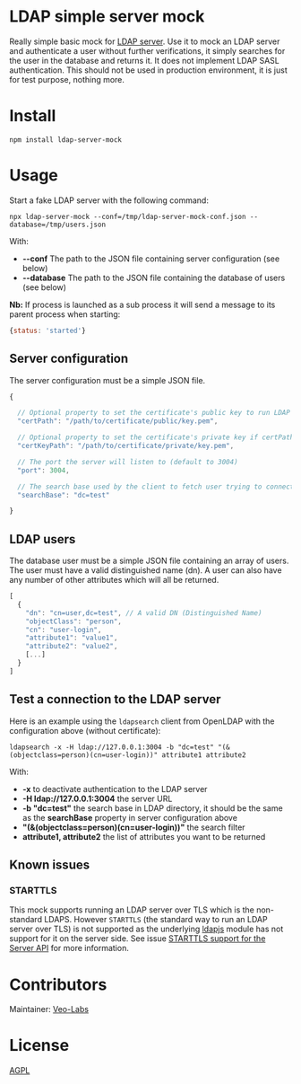 # LDAP simple server mock

Really simple basic mock for [LDAP server](https://tools.ietf.org/html/rfc4511). Use it to mock an LDAP server and authenticate a user without further verifications, it simply searches for the user in the database and returns it. It does not implement LDAP SASL authentication. This should not be used in production environment, it is just for test purpose, nothing more.

# Install

    npm install ldap-server-mock

# Usage

Start a fake LDAP server with the following command:

    npx ldap-server-mock --conf=/tmp/ldap-server-mock-conf.json --database=/tmp/users.json

With:

- **--conf** The path to the JSON file containing server configuration (see below)
- **--database** The path to the JSON file containing the database of users (see below)

**Nb:** If process is launched as a sub process it will send a message to its parent process when starting:

```js
{status: 'started'}
```

## Server configuration

The server configuration must be a simple JSON file.

```js
{

  // Optional property to set the certificate's public key to run LDAP server over TLS (LDAPS)
  "certPath": "/path/to/certificate/public/key.pem",

  // Optional property to set the certificate's private key if certPath is specified
  "certKeyPath": "/path/to/certificate/private/key.pem",

  // The port the server will listen to (default to 3004)
  "port": 3004,

  // The search base used by the client to fetch user trying to connect (default to dc=test)
  "searchBase": "dc=test"

}
```

## LDAP users

The database user must be a simple JSON file containing an array of users. The user must have a valid distinguished name (dn).
A user can also have any number of other attributes which will all be returned.

```js
[
  {
    "dn": "cn=user,dc=test", // A valid DN (Distinguished Name)
    "objectClass": "person",
    "cn": "user-login",
    "attribute1": "value1",
    "attribute2": "value2",
    [...]
  }
]
```

## Test a connection to the LDAP server

Here is an example using the `ldapsearch` client from OpenLDAP with the configuration above (without certificate):

    ldapsearch -x -H ldap://127.0.0.1:3004 -b "dc=test" "(&(objectclass=person)(cn=user-login))" attribute1 attribute2

With:
 - **-x** to deactivate authentication to the LDAP server
 - **-H ldap://127.0.0.1:3004** the server URL
 - **-b "dc=test"** the search base in LDAP directory, it should be the same as the **searchBase** property in server configuration above
 - **"(&(objectclass=person)(cn=user-login))"** the search filter
 - **attribute1, attribute2** the list of attributes you want to be returned

## Known issues

### STARTTLS

This mock supports running an LDAP server over TLS which is the non-standard LDAPS. However `STARTTLS` (the standard way to run an LDAP server over TLS) is not supported as the underlying [ldapjs](https://github.com/ldapjs/node-ldapjs) module has not support for it on the server side. See issue [STARTTLS support for the Server API](https://github.com/ldapjs/node-ldapjs/issues/663) for more information.

# Contributors

Maintainer: [Veo-Labs](http://www.veo-labs.com/)

# License

[AGPL](http://www.gnu.org/licenses/agpl-3.0.en.html)
